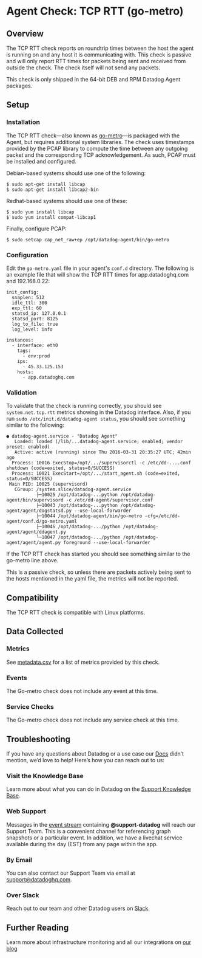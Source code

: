 # Agent Check: TCP RTT (go-metro)

## Overview

The TCP RTT check reports on roundtrip times between the host the agent is running on and any host it is communicating with. This check is passive and will only report RTT times for packets being sent and received from outside the check. The check itself will not send any packets.

This check is only shipped in the 64-bit DEB and RPM Datadog Agent packages.

## Setup
### Installation

The TCP RTT check—also known as [go-metro](https://github.com/DataDog/go-metro)—is packaged with the Agent, but requires additional system libraries. The check uses timestamps provided by the PCAP library to compute the time between any outgoing packet and the corresponding TCP acknowledgement. As such, PCAP must be installed and configured.

Debian-based systems should use one of the following:

```
$ sudo apt-get install libcap
$ sudo apt-get install libcap2-bin
```

Redhat-based systems should use one of these:

```
$ sudo yum install libcap
$ sudo yum install compat-libcap1
```

Finally, configure PCAP:

```
$ sudo setcap cap_net_raw+ep /opt/datadog-agent/bin/go-metro
```

### Configuration

Edit the ```go-metro.yaml``` file in your agent's ```conf.d``` directory. The following is an example file that will show the TCP RTT times for app.datadoghq.com and 192.168.0.22:

    init_config:
      snaplen: 512
      idle_ttl: 300
      exp_ttl: 60
      statsd_ip: 127.0.0.1
      statsd_port: 8125
      log_to_file: true
      log_level: info

    instances:
      - interface: eth0
        tags:
          - env:prod
        ips:
          - 45.33.125.153
        hosts:
          - app.datadoghq.com

### Validation

To validate that the check is running correctly, you should see `system.net.tcp.rtt` metrics showing in the Datadog interface. Also, if you run `sudo /etc/init.d/datadog-agent status`, you should see something similar to the following:

    ● datadog-agent.service - "Datadog Agent"
       Loaded: loaded (/lib/...datadog-agent.service; enabled; vendor preset: enabled)
       Active: active (running) since Thu 2016-03-31 20:35:27 UTC; 42min ago
      Process: 10016 ExecStop=/opt/.../supervisorctl -c /etc/dd-....conf shutdown (code=exited, status=0/SUCCESS)
      Process: 10021 ExecStart=/opt/.../start_agent.sh (code=exited, status=0/SUCCESS)
     Main PID: 10025 (supervisord)
       CGroup: /system.slice/datadog-agent.service
               ├─10025 /opt/datadog-...python /opt/datadog-agent/bin/supervisord -c /etc/dd-agent/supervisor.conf
               ├─10043 /opt/datadog-...python /opt/datadog-agent/agent/dogstatsd.py --use-local-forwarder
               ├─10044 /opt/datadog-agent/bin/go-metro -cfg=/etc/dd-agent/conf.d/go-metro.yaml
               ├─10046 /opt/datadog-.../python /opt/datadog-agent/agent/ddagent.py
               └─10047 /opt/datadog-.../python /opt/datadog-agent/agent/agent.py foreground --use-local-forwarder

If the TCP RTT check has started you should see something similar to the go-metro line above.

This is a passive check, so unless there are packets actively being sent to the hosts mentioned in the yaml file, the metrics will not be reported.

## Compatibility

The TCP RTT check is compatible with Linux platforms.

## Data Collected
### Metrics

See [metadata.csv](https://github.com/DataDog/integrations-core/blob/master/go-metro/metadata.csv) for a list of metrics provided by this check.

### Events
The Go-metro check does not include any event at this time.

### Service Checks
The Go-metro check does not include any service check at this time.

## Troubleshooting

If you have any questions about Datadog or a use case our [Docs](https://docs.datadoghq.com/) didn’t mention, we’d love to help! Here’s how you can reach out to us:

### Visit the Knowledge Base

Learn more about what you can do in Datadog on the [Support Knowledge Base](https://datadog.zendesk.com/agent/).

### Web Support

Messages in the [event stream](https://app.datadoghq.com/event/stream) containing **@support-datadog** will reach our Support Team. This is a convenient channel for referencing graph snapshots or a particular event. In addition, we have a livechat service available during the day (EST) from any page within the app.

### By Email

You can also contact our Support Team via email at [support@datadoghq.com](mailto:support@datadoghq.com).

### Over Slack

Reach out to our team and other Datadog users on [Slack](http://chat.datadoghq.com/).

## Further Reading
Learn more about infrastructure monitoring and all our integrations on [our blog](https://www.datadoghq.com/blog/)